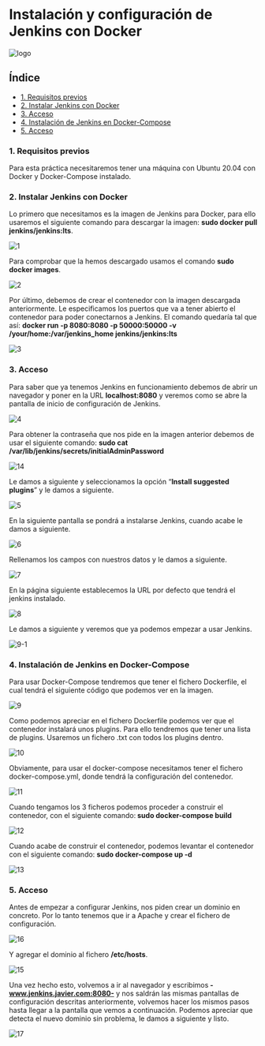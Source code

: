 # Instalación y configuración de Jenkins con Docker

![logo]()

## Índice

- <a href="#1">1. Requisitos previos </a>
- <a href="#2">2. Instalar Jenkins con Docker </a>
- <a href="#3">3. Acceso </a>
- <a href="#4">4. Instalación de Jenkins en Docker-Compose </a>
- <a href="#5">5. Acceso </a>

<a name="1"></a>

### 1. Requisitos previos
Para esta práctica necesitaremos tener una máquina con Ubuntu 20.04 con Docker y Docker-Compose instalado.


<a name="2"></a>

### 2. Instalar Jenkins con Docker
Lo primero que necesitamos es la imagen de Jenkins para Docker, para ello usaremos el siguiente comando para descargar la imagen: <b>sudo docker pull jenkins/jenkins:lts</b>.

![1]()

Para comprobar que la hemos descargado usamos el comando <b>sudo docker images</b>.

![2]()

Por último, debemos de crear el contenedor con la imagen descargada anteriormente. Le especificamos los puertos que va a tener abierto el contenedor para poder conectarnos a Jenkins. El comando quedaría tal que así: <b>docker run -p 8080:8080 -p 50000:50000 -v /your/home:/var/jenkins_home jenkins/jenkins:lts</b>

![3]()

<a name="3"></a>

### 3. Acceso
Para saber que ya tenemos Jenkins en funcionamiento debemos de abrir un navegador y poner en la URL <b>localhost:8080</b> y veremos como se abre la pantalla de inicio de configuración de Jenkins.

![4]()

Para obtener la contraseña que nos pide en la imagen anterior debemos de usar el siguiente comando: <b> sudo cat /var/lib/jenkins/secrets/initialAdminPassword</b>

![14]()

Le damos a siguiente y seleccionamos la opción “<b>Install suggested plugins</b>” y le damos a siguiente.

![5]()

En la siguiente pantalla se pondrá a instalarse Jenkins, cuando acabe le damos a siguiente.

![6]()

Rellenamos los campos con nuestros datos y le damos a siguiente.

![7]()

En la página siguiente establecemos la URL por defecto que tendrá el jenkins instalado.

![8]()

Le damos a siguiente y veremos que ya podemos empezar a usar Jenkins.

![9-1]()

<a name="4"></a>

### 4. Instalación de Jenkins en Docker-Compose
Para usar Docker-Compose tendremos que tener el fichero Dockerfile, el cual tendrá el siguiente código que podemos ver en la imagen.

![9]()

Como podemos apreciar en el fichero Dockerfile podemos ver que el contenedor instalará unos plugins. Para ello tendremos que tener una lista de plugins. Usaremos un fichero .txt con todos los plugins dentro.

![10]()

Obviamente, para usar el docker-compose necesitamos tener el fichero docker-compose.yml, donde tendrá la configuración del contenedor.

![11]()

Cuando tengamos los 3 ficheros podemos proceder a construir el contenedor, con el siguiente comando:<b> sudo docker-compose build</b>

![12]()

Cuando acabe de construir el contenedor, podemos levantar el contenedor con el siguiente comando: <b>sudo docker-compose up -d</b>

![13]()

<a name="5"></a>

### 5. Acceso
Antes de empezar a configurar Jenkins, nos piden crear un dominio en concreto. Por lo tanto tenemos que ir a Apache y crear el fichero de configuración.

![16]()

Y agregar el dominio al fichero <b>/etc/hosts</b>.

![15]()

Una vez hecho esto, volvemos a ir al navegador y escribimos<b> -www.jenkins.javier.com:8080-</b> y nos saldrán las mismas pantallas de configuración descritas anteriormente, volvemos hacer los mismos pasos hasta llegar a la pantalla que vemos a continuación. Podemos apreciar que detecta el nuevo dominio sin problema, le damos a siguiente y listo.

![17]()
